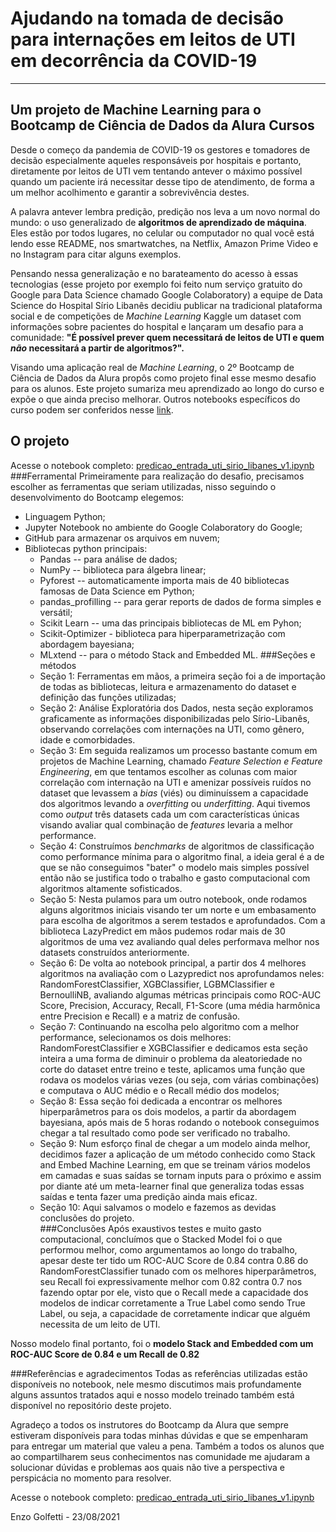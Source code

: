 # Ajudando na tomada de decisão para internações em leitos de UTI em decorrência da COVID-19
---
## Um projeto de Machine Learning para o Bootcamp de Ciência de Dados da Alura Cursos

Desde o começo da pandemia de COVID-19 os gestores e tomadores de decisão especialmente aqueles responsáveis por hospitais e portanto, diretamente por leitos de UTI vem tentando antever o máximo possível quando um paciente irá necessitar desse tipo de atendimento, de forma a um melhor acolhimento e garantir a sobrevivência destes.

A palavra antever lembra predição, predição nos leva a um novo normal do mundo: o uso generalizado de **algoritmos de aprendizado de máquina**. Eles estão por todos lugares, no celular ou computador no qual você está lendo esse README, nos smartwatches, na Netflix, Amazon Prime Video e no Instagram para citar alguns exemplos.

Pensando nessa generalização e no barateamento do acesso à essas tecnologias (esse projeto por exemplo foi feito num serviço gratuito do Google para Data Science chamado Google Colaboratory) a equipe de Data Science do Hospital Sírio Libanês decidiu publicar na tradicional plataforma social e de competições de *Machine Learning* Kaggle um dataset com informações sobre pacientes do hospital e lançaram um desafio para a comunidade: **"É possível prever quem necessitará de leitos de UTI e quem *não* necessitará a partir de algoritmos?".**

Visando uma aplicação real de *Machine Learning*, o 2º Bootcamp de Ciência de Dados da Alura propôs como projeto final esse mesmo desafio para os alunos. Este projeto sumariza meu aprendizado ao longo do curso e expõe o que ainda preciso melhorar. Outros notebooks específicos do curso podem ser conferidos nesse [link](https://github.com/EnzoGolfetti/bootcamp_ds_aplicada).

## O projeto
Acesse o notebook completo: [predicao_entrada_uti_sirio_libanes_v1.ipynb](https://github.com/EnzoGolfetti/Predicao_Entrada_UTI_case_Sirio_Libanes/blob/main/predicao_entrada_uti_sirio_libanes_v1.ipynb)
###Ferramental
Primeiramente para realização do desafio, precisamos escolher as ferramentas que seriam utilizadas, nisso seguindo o desenvolvimento do Bootcamp elegemos:
- Linguagem Python;
- Jupyter Notebook no ambiente do Google Colaboratory do Google;
- GitHub para armazenar os arquivos em nuvem;
- Bibliotecas python principais:
  -  Pandas -- para análise de dados;
  -  NumPy -- biblioteca para álgebra linear;
  -  Pyforest -- automaticamente importa mais de 40 bibliotecas famosas de Data Science em Python;
  -  pandas_profilling -- para gerar reports de dados de forma simples e versátil;
  -  Scikit Learn -- uma das principais bibliotecas de ML em Pyhon;
  -  Scikit-Optimizer - biblioteca para hiperparametrização com abordagem bayesiana;
  -  MLxtend -- para o método Stack and Embedded ML.
###Seções e métodos
  - Seção 1: Ferramentas em mãos, a primeira seção foi a de importação de todas as bibliotecas, leitura e armazenamento do dataset e definição das funções utilizadas;
  - Seção 2: Análise Exploratória dos Dados, nesta seção exploramos graficamente as informações disponibilizadas pelo Sírio-Libanês, observando correlações com internações na UTI, como gênero, idade e comorbidades.
  - Seção 3: Em seguida realizamos um processo bastante comum em projetos de Machine Learning, chamado *Feature Selection e Feature Engineering*, em que tentamos escolher as colunas com maior correlação com internação na UTI e amenizar possíveis ruídos no dataset que levassem a *bias* (viés) ou diminuíssem a capacidade dos algoritmos levando a *overfitting* ou *underfitting*. Aqui tivemos como *output* três datasets cada um com características únicas visando avaliar qual combinação de *features* levaria a melhor performance.
  - Seção 4: Construímos *benchmarks* de algoritmos de classificação como performance mínima para o algoritmo final, a ideia geral é a de que se não conseguimos "bater" o modelo mais simples possível então não se justifica todo o trabalho e gasto computacional com algoritmos altamente sofisticados.
  - Seção 5: Nesta pulamos para um outro notebook, onde rodamos alguns algoritmos iniciais visando ter um norte e um embasamento para escolha de algoritmos a serem testados e aprofundados. Com a biblioteca LazyPredict em mãos pudemos rodar mais de 30 algoritmos de uma vez avaliando qual deles performava melhor nos datasets construídos anteriormente.
  - Seção 6: De volta ao notebook principal, a partir dos 4 melhores algoritmos na avaliação com o Lazypredict nos aprofundamos neles: RandomForestClassifier, XGBClassifier, LGBMClassifier e BernoulliNB, avaliando algumas métricas principais como ROC-AUC Score, Precision, Accuracy, Recall, F1-Score (uma média harmônica entre Precision e Recall) e a matriz de confusão.
  - Seção 7: Continuando na escolha pelo algoritmo com a melhor performance, selecionamos os dois melhores: RandomForestClassifier e XGBClassifier e dedicamos esta seção inteira a uma forma de diminuir o problema da aleatoriedade no corte do dataset entre treino e teste, aplicamos uma função que rodava os modelos várias vezes (ou seja, com várias combinações) e computava o AUC médio e o Recall médio dos modelos;
  - Seção 8: Essa seção foi dedicada a encontrar os melhores hiperparâmetros para os dois modelos, a partir da abordagem bayesiana, após mais de 5 horas rodando o notebook conseguimos chegar a tal resultado como pode ser verificado no trabalho.
  - Seção 9: Num esforço final de chegar a um modelo ainda melhor, decidimos fazer a aplicação de um método conhecido como Stack and Embed Machine Learning, em que se treinam vários modelos em camadas e suas saídas se tornam inputs para o próximo e assim por diante até um meta-learner final que generaliza todas essas saídas e tenta fazer uma predição ainda mais eficaz.
  - Seção 10: Aqui salvamos o modelo e fazemos as devidas conclusões do projeto.     
###Conclusões
Após exaustivos testes e muito gasto computacional, concluímos que o Stacked Model foi o que performou melhor, como argumentamos ao longo do trabalho, apesar deste ter tido um ROC-AUC Score de 0.84 contra 0.86 do RandomForestClassifier tunado com os melhores hiperparâmetros, seu Recall foi expressivamente melhor com 0.82 contra 0.7 nos fazendo optar por ele, visto que o Recall mede a capacidade dos modelos de indicar corretamente a True Label como sendo True Label, ou seja, a capacidade de corretamente indicar que alguém necessita de um leito de UTI.

Nosso modelo final portanto, foi o **modelo Stack and Embedded com um ROC-AUC Score de 0.84 e um Recall de 0.82**

###Referências e agradecimentos
Todas as referências utilizadas estão disponíveis no notebook, nele mesmo discutimos mais profundamente alguns assuntos tratados aqui e nosso modelo treinado também está disponível no repositório deste projeto.

Agradeço a todos os instrutores do Bootcamp da Alura que sempre estiveram disponíveis para todas minhas dúvidas e que se empenharam para entregar um material que valeu a pena. Também a todos os alunos que ao compartilharem seus conhecimentos nas comunidade me ajudaram a solucionar dúvidas e problemas aos quais não tive a perspectiva e perspicácia no momento para resolver.

Acesse o notebook completo: [predicao_entrada_uti_sirio_libanes_v1.ipynb](https://github.com/EnzoGolfetti/Predicao_Entrada_UTI_case_Sirio_Libanes/blob/main/predicao_entrada_uti_sirio_libanes_v1.ipynb)

Enzo Golfetti - 23/08/2021
